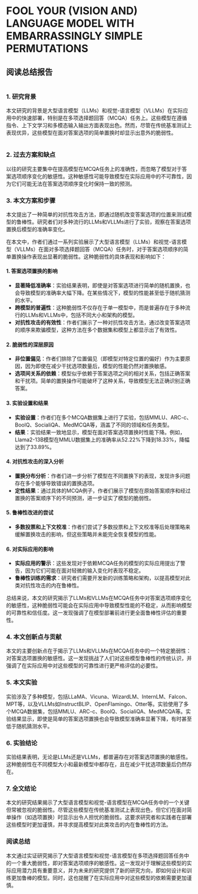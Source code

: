 # FOOL YOUR (VISION AND) LANGUAGE MODEL WITH EMBARRASSINGLY SIMPLE PERMUTATIONS

## 阅读总结报告

<figure><img src="../../.gitbook/assets/image (76).png" alt=""><figcaption></figcaption></figure>

### 1. 研究背景

本文研究的背景是大型语言模型（LLMs）和视觉-语言模型（VLLMs）在实际应用中的快速部署，特别是在多项选择题回答（MCQA）任务上。这些模型在遵循指令、上下文学习和多模态输入输出方面表现出色。然而，尽管在传统基准测试上表现优异，这些模型在面对答案选项的简单置换时却显示出意外的脆弱性。

<figure><img src="../../.gitbook/assets/image (77).png" alt=""><figcaption></figcaption></figure>

### 2. 过去方案和缺点

以往的研究主要集中在提高模型在MCQA任务上的准确性，而忽略了模型对于答案选项顺序变化的敏感性。这种敏感性可能导致模型在实际应用中的不可靠性，因为它们可能无法在答案选项顺序变化时保持一致的预测。

### 3. 本文方案和步骤

本文提出了一种简单的对抗性攻击方法，即通过随机改变答案选项的位置来测试模型的鲁棒性。研究者们对多种流行的LLMs和VLLMs进行了实验，观察在答案选项置换后模型的准确率变化。

在本文中，作者们通过一系列实验展示了大型语言模型（LLMs）和视觉-语言模型（VLLMs）在面对多项选择题回答（MCQA）任务时，对于答案选项顺序的简单置换操作表现出显著的脆弱性。这种脆弱性的具体表现和影响如下：

#### 1. 答案选项置换的影响

* **显著降低准确率**：实验结果表明，即使是对答案选项进行简单的随机置换，也会导致模型的准确率大幅下降。在某些情况下，模型的性能甚至低于随机猜测的水平。
* **跨模型的普遍性**：这种脆弱性不仅存在于单一模型中，而是普遍存在于多种流行的LLMs和VLLMs中，包括不同大小和架构的模型。
* **对抗性攻击的有效性**：作者们展示了一种对抗性攻击方法，通过改变答案选项的顺序来欺骗模型，这种方法在多个数据集和模型上都显示出了有效性。

#### 2. 脆弱性的深层原因

* **非位置偏见**：作者们排除了位置偏见（即模型对特定位置的偏好）作为主要原因，因为即使在减少干扰选项数量后，模型的性能仍然对置换敏感。
* **选项间关系的依赖**：模型似乎依赖于答案选项之间的相对关系，包括正确答案和干扰项。简单的置换操作可能破坏了这种关系，导致模型无法正确识别正确答案。

#### 3. 实验设置和结果

* **实验设置**：作者们在多个MCQA数据集上进行了实验，包括MMLU、ARC-c、BoolQ、SocialiQA、MedMCQA等，涵盖了不同的领域和任务类型。
* **结果**：实验结果一致地显示，模型在面对答案选项置换时性能下降。例如，Llama2-13B模型在MMLU数据集上的准确率从52.22%下降到18.33%，降幅达到了33.89%。

#### 4. 对抗性攻击的深入分析

* **置换分布分析**：作者们进一步分析了模型在不同置换下的表现，发现许多问题存在多个能够导致错误的置换选项。
* **定性结果**：通过具体的MCQA例子，作者们展示了模型在原始答案顺序和经过置换的答案顺序下的不同预测，进一步证实了模型的脆弱性。

#### 5. 鲁棒性改进的尝试

* **多数投票和上下文校准**：作者们尝试了多数投票和上下文校准等后处理策略来缓解置换攻击的影响，但这些策略并未能完全恢复模型的性能。

#### 6. 对实际应用的影响

* **实际应用的警示**：这些发现对于依赖MCQA任务的模型的实际应用提出了警告，因为它们可能在面对轻微的输入变化时表现不稳定。
* **鲁棒性训练的需求**：研究者们需要开发新的训练策略和架构，以提高模型对此类对抗性攻击的内在鲁棒性。

总结来说，本文的研究揭示了LLMs和VLLMs在MCQA任务中对答案选项顺序变化的敏感性，这种脆弱性可能会在实际应用中导致模型性能的不稳定，从而影响模型的可靠性和信任度。这一发现强调了在模型部署前进行更全面鲁棒性评估的重要性。

### 4. 本文创新点与贡献

本文的主要创新点在于揭示了LLMs和VLLMs在MCQA任务中的一个特定脆弱性：对答案选项置换的敏感性。这一发现挑战了人们对这些模型鲁棒性的传统认识，并强调了在实际应用中对这些模型的可靠性进行更严格评估的必要性。

### 5. 本文实验

实验涉及了多种模型，包括LLaMA、Vicuna、WizardLM、InternLM、Falcon、MPT等，以及VLLMs如InstructBLIP、OpenFlamingo、Otter等。实验使用了多个MCQA数据集，包括MMLU、ARC-c、BoolQ、SocialiQA、MedMCQA等。实验结果显示，即使是简单的答案选项置换也会导致模型准确率显著下降，有时甚至低于随机猜测水平。

### 6. 实验结论

实验结果表明，无论是LLMs还是VLLMs，都普遍存在对答案选项置换的敏感性。这种脆弱性在不同模型大小和最新模型中都存在，且在减少干扰选项数量后仍然存在。

### 7. 全文结论

本文的研究结果揭示了大型语言模型和视觉-语言模型在MCQA任务中的一个关键但常被忽视的脆弱性。尽管这些模型在传统基准测试上表现出色，但它们在面对简单操作（如选项置换）时显示出令人担忧的脆弱性。这要求研究者和实践者在部署这些模型时更加谨慎，并寻求提高模型对此类攻击的内在鲁棒性的方法。

### 阅读总结

本文通过实证研究揭示了大型语言模型和视觉-语言模型在多项选择题回答任务中的一个重大脆弱性，即对答案选项顺序的敏感性。这一发现对于理解这些模型的实际应用潜力具有重要意义，并为未来的研究提供了新的研究方向，即如何设计和训练更加鲁棒的模型。同时，这也提醒了在实际应用中对这些模型的依赖需要更加谨慎。
